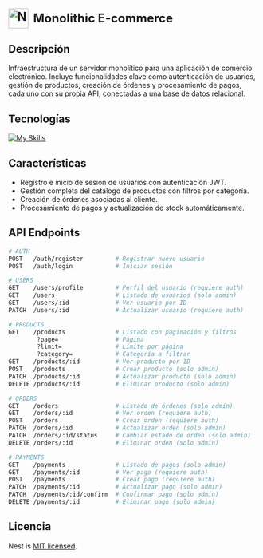 <h1 style="font-size: 24px; font-weight: bold; display:flex; align-items: center; justify-content: left; gap: 10px">
    <img src="https://nestjs.com/img/logo-small.svg" width="40" alt="Nest Logo" />
    Monolithic E-commerce
</h1>

## Descripción
Infraestructura de un servidor monolítico para una aplicación de comercio electrónico. Incluye funcionalidades clave como autenticación de usuarios, gestión de productos, creación de órdenes y procesamiento de pagos, cada uno con su propia API, conectadas a una base de datos relacional.
## Tecnologías
[![My Skills](https://skillicons.dev/icons?i=pnpm,nestjs,typescript,prisma,docker,postgres,supabase&perline=7)](https://skillicons.dev)
## Características
- Registro e inicio de sesión de usuarios con autenticación JWT.
- Gestión completa del catálogo de productos con filtros por categoría.
- Creación de órdenes asociadas al cliente.
- Procesamiento de pagos y actualización de stock automáticamente.
## API Endpoints
```bash
# AUTH
POST   /auth/register         # Registrar nuevo usuario
POST   /auth/login            # Iniciar sesión

# USERS
GET    /users/profile         # Perfil del usuario (requiere auth)
GET    /users                 # Listado de usuarios (solo admin)
GET    /users/:id             # Ver usuario por ID
PATCH  /users/:id             # Actualizar usuario (requiere auth)

# PRODUCTS
GET    /products              # Listado con paginación y filtros
        ?page=                # Página
        ?limit=               # Límite por página
        ?category=            # Categoría a filtrar
GET    /products/:id          # Ver producto por ID
POST   /products              # Crear producto (solo admin)
PATCH  /products/:id          # Actualizar producto (solo admin)
DELETE /products/:id          # Eliminar producto (solo admin)

# ORDERS
GET    /orders                # Listado de órdenes (solo admin)
GET    /orders/:id            # Ver orden (requiere auth)
POST   /orders                # Crear orden (requiere auth)
PATCH  /orders/:id            # Actualizar orden (solo admin)
PATCH  /orders/:id/status     # Cambiar estado de orden (solo admin)
DELETE /orders/:id            # Eliminar orden (solo admin)

# PAYMENTS
GET    /payments              # Listado de pagos (solo admin)
GET    /payments/:id          # Ver pago (requiere auth)
POST   /payments              # Crear pago (requiere auth)
PATCH  /payments/:id          # Actualizar pago (solo admin)
PATCH  /payments/:id/confirm  # Confirmar pago (solo admin)
DELETE /payments/:id          # Eliminar pago (solo admin)

```
## Licencia
Nest is [MIT licensed](https://github.com/nestjs/nest/blob/master/LICENSE).
